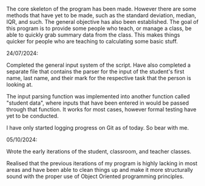 The core skeleton of the program has been made. However there are some methods that have yet to be made, such as the standard deviation, median, IQR, and such. The general objective has also been established. The goal of this program is to provide some people who teach, or manage a class, be able to quickly grab summary data from the class. This makes things quicker for people who are teaching to calculating some basic stuff.

24/07/2024:

Completed the general input system of the script. Have also completed a separate file that contains the parser for the input of the student's first name, last name, and their mark for the respective task that the person is looking at.

The input parsing function was implemented into another function called "student data", where inputs that have been entered in would be passed through that function. It works for most cases, however formal testing have yet to be conducted.

I have only started logging progress on Git as of today. So bear with me.


05/10/2024:

Wrote the early iterations of the student, classroom, and teacher classes. 

Realised that the previous iterations of my program is highly lacking in most areas and have been able to clean things up and make it more structurally sound with the proper use of 
Object Oriented programming principles.